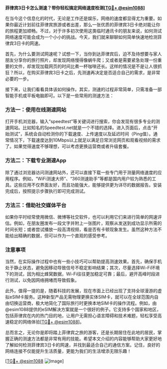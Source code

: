 **菲律宾3日卡怎么测速？带你轻松搞定网络速度检测[[TG💪+ @esim1088](https://t.me/s/esim1088)]**

在当今这个信息化的时代，无论是工作还是娱乐，网络的速度都显得尤为重要。如果你最近计划前往菲律宾旅游或者出差，那么一张优质的菲律宾3日卡绝对能让你的旅程更加顺畅。不过，对于许多初次使用这类临时通讯卡的朋友来说，如何测试网络速度可能会成为一个小小的挑战。今天，我们就来聊聊如何简单快速地检测菲律宾3日卡的网速。

首先，为什么要测试网速呢？试想一下，当你到达菲律宾后，迫不及待想要与家人朋友分享你的旅行照片，却发现网络慢得像蜗牛爬；又或者是需要紧急处理一份重要的文件，却发现加载网页的时间比煮一杯咖啡还长。这样的情况是不是让人很抓狂？所以，在购买菲律宾3日卡之后，先测速再决定是否适合自己的需求，是非常必要的一步。

接下来，让我们看看具体该如何操作。其实，测速的过程非常简单，只需准备一部智能手机或平板电脑即可。以下是一些常用的测速方法：

### 方法一：使用在线测速网站

打开手机浏览器，输入“speedtest”等关键词进行搜索，你会发现有很多专业的测速网站。比如知名的Speedtest.net就是一个不错的选择。进入页面后，点击“开始测试”，系统会自动检测你的下载速度、上传速度以及延迟时间（Ping值）。通常情况下，下载速度达到10Mbps以上就足以满足日常浏览网页和观看视频的需求了。如果觉得速度不够理想，可以考虑更换运营商或者升级套餐。

### 方法二：下载专业测速App

除了通过浏览器访问测速网站外，还可以直接下载一些专门用于测量网络速度的应用程序。例如，“WiFi测速大师”、“360测速助手”等都是国内用户较为熟悉的工具。这些应用不仅界面友好，而且功能强大，能够提供更为详尽的数据报告。安装完成后，按照提示步骤执行即可完成测试。

### 方法三：借助社交媒体平台

如果你平时经常使用微信、微博等社交软件，也可以利用它们来进行简单的网速评估。例如，在朋友圈发布一段文字并附上一张图片，观察从发送到成功显示所需的时间长短；或者尝试播放一段高清视频，看是否有卡顿现象发生。虽然这种方法不能给出精确的数据，但可以作为一个直观的感受参考。

### 注意事项

当然，在实际操作过程中也有一些小技巧可以帮助提高测速效果。首先，确保手机处于静止状态，避免因移动导致信号不稳定影响结果；其次，尽量选择Wi-Fi环境下的测试，因为相比蜂窝数据，Wi-Fi往往更加稳定可靠；最后，避开高峰时段进行测试，以免因网络拥堵而导致假象。

此外，值得一提的是，随着科技的发展，现在市面上已经出现了支持全球漫游的虚拟eSIM卡服务。这种新型产品无需物理更换实体SIM卡，就可以在全球范围内自由切换运营商，极大地简化了国际旅行时更换本地SIM卡的操作流程。例如，由@esim1088提供的eSIM解决方案就是一个很好的例子。它支持多个国家和地区，包括菲律宾在内的热门目的地，让用户无需担心语言障碍和技术难题，轻松享受高速稳定的网络体验[[TG💪+ @esim1088](https://t.me/s/esim1088)]。

总而言之，无论你是即将踏上菲律宾之旅的游客，还是长期居住在此地的居民，掌握正确的测速方法都是非常有用的技能。希望本文介绍的内容能够帮助大家更好地了解如何检测菲律宾3日卡的网速，并找到最适合自己的通信方案。记住，良好的网络连接不仅能提升生活质量，更能为我们的生活增添无限乐趣！

[[TG💪+ @esim1088](https://t.me/s/esim1088) ![Image](https://i.postimg.cc/4NQfJmqS/Snipaste-2025-05-13-00-14-12.png)]